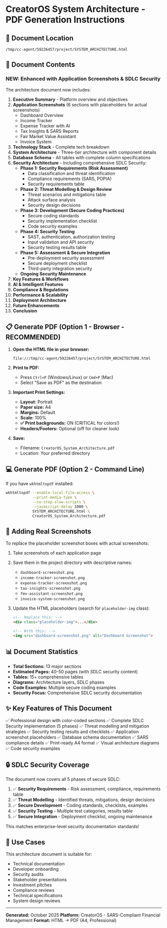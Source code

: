 # CreatorOS System Architecture - PDF Generation Instructions

## 📄 Document Location
`/tmp/cc-agent/59226457/project/SYSTEM_ARCHITECTURE.html`

## 🎯 Document Contents

### NEW: Enhanced with Application Screenshots & SDLC Security

The architecture document now includes:

1. **Executive Summary** - Platform overview and objectives
2. **Application Screenshots** (6 sections with placeholders for actual screenshots)
   - Dashboard Overview
   - Income Tracker
   - Expense Tracker with AI
   - Tax Insights & SARS Reports
   - Fair Market Value Assistant
   - Invoice System
3. **Technology Stack** - Complete tech breakdown
4. **System Architecture** - Three-tier architecture with component details
5. **Database Schema** - All tables with complete column specifications
6. **Security Architecture** - Including comprehensive SDLC Security:
   - **Phase 1: Security Requirements (Risk Assessment)**
     - Data classification and threat identification
     - Compliance requirements (SARS, POPIA)
     - Security requirements table
   - **Phase 2: Threat Modelling & Design Review**
     - Threat scenarios and mitigations table
     - Attack surface analysis
     - Security design decisions
   - **Phase 3: Development (Secure Coding Practices)**
     - Secure coding standards
     - Security implementation checklist
     - Code security examples
   - **Phase 4: Security Testing**
     - SAST, authentication, authorization testing
     - Input validation and API security
     - Security testing results table
   - **Phase 5: Assessment & Secure Integration**
     - Pre-deployment security assessment
     - Secure deployment checklist
     - Third-party integration security
   - **Ongoing Security Maintenance**
7. **Key Features & Workflows**
8. **AI & Intelligent Features**
9. **Compliance & Regulations**
10. **Performance & Scalability**
11. **Deployment Architecture**
12. **Future Enhancements**
13. **Conclusion**

## 📋 Generate PDF (Option 1 - Browser - RECOMMENDED)

1. **Open the HTML file in your browser:**
   ```
   file:///tmp/cc-agent/59226457/project/SYSTEM_ARCHITECTURE.html
   ```

2. **Print to PDF:**
   - Press `Ctrl+P` (Windows/Linux) or `Cmd+P` (Mac)
   - Select "Save as PDF" as the destination
   
3. **Important Print Settings:**
   - **Layout:** Portrait
   - **Paper size:** A4
   - **Margins:** Default
   - **Scale:** 100%
   - **✅ Print backgrounds:** ON (CRITICAL for colors!)
   - **Headers/Footers:** Optional (off for cleaner look)

4. **Save:**
   - Filename: `CreatorOS_System_Architecture.pdf`
   - Location: Your preferred directory

## 💻 Generate PDF (Option 2 - Command Line)

If you have `wkhtmltopdf` installed:

```bash
wkhtmltopdf --enable-local-file-access \
            --print-media-type \
            --no-stop-slow-scripts \
            --javascript-delay 1000 \
            SYSTEM_ARCHITECTURE.html \
            CreatorOS_System_Architecture.pdf
```

## 📸 Adding Real Screenshots

To replace the placeholder screenshot boxes with actual screenshots:

1. Take screenshots of each application page
2. Save them in the project directory with descriptive names:
   - `dashboard-screenshot.png`
   - `income-tracker-screenshot.png`
   - `expense-tracker-screenshot.png`
   - `tax-insights-screenshot.png`
   - `fmv-assistant-screenshot.png`
   - `invoice-system-screenshot.png`

3. Update the HTML placeholders (search for `placeholder-img` class):
   ```html
   <!-- Replace this: -->
   <div class="placeholder-img">...</div>
   
   <!-- With this: -->
   <img src="dashboard-screenshot.png" alt="Dashboard Screenshot">
   ```

## 📊 Document Statistics

- **Total Sections:** 13 major sections
- **Estimated Pages:** 40-50 pages (with SDLC security content)
- **Tables:** 15+ comprehensive tables
- **Diagrams:** Architecture layers, SDLC phases
- **Code Examples:** Multiple secure coding examples
- **Security Focus:** Comprehensive SDLC security documentation

## ✨ Key Features of This Document

✅ Professional design with color-coded sections
✅ Complete SDLC Security implementation (5 phases)
✅ Threat modelling and mitigation strategies
✅ Security testing results and checklists
✅ Application screenshot placeholders
✅ Database schema documentation
✅ SARS compliance details
✅ Print-ready A4 format
✅ Visual architecture diagrams
✅ Code security examples

## 🔒 SDLC Security Coverage

The document now covers all 5 phases of secure SDLC:

1. ✅ **Security Requirements** - Risk assessment, compliance, requirements table
2. ✅ **Threat Modelling** - Identified threats, mitigations, design decisions
3. ✅ **Secure Development** - Coding standards, checklists, examples
4. ✅ **Security Testing** - Multiple test categories, results table
5. ✅ **Secure Integration** - Deployment checklist, ongoing maintenance

This matches enterprise-level security documentation standards!

## 🎯 Use Cases

This architecture document is suitable for:
- Technical documentation
- Developer onboarding
- Security audits
- Stakeholder presentations
- Investment pitches
- Compliance reviews
- Technical specifications
- System design reviews

---

**Generated:** October 2025
**Platform:** CreatorOS - SARS-Compliant Financial Management
**Format:** HTML → PDF (A4, Professional)
